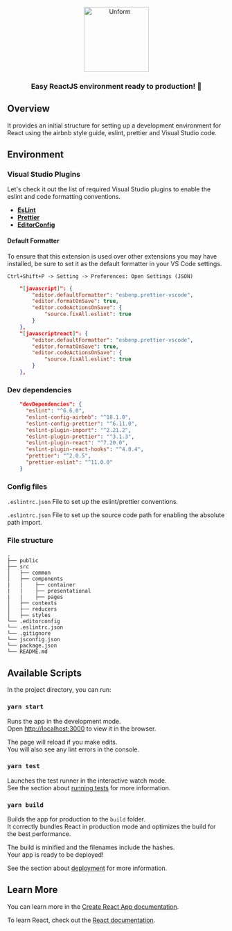 <p align="center">
  <img src="https://victorvhpg.github.io/minicurso-react.js/slides/img/logo.png" height="150" width="150" alt="Unform" />
</p>

<h3 align="center">
  Easy ReactJS environment ready to production! 🚀
</h3>

## Overview

It provides an initial structure for setting up a development environment for React using the airbnb style guide, eslint, prettier and Visual Studio code.

## Environment

### Visual Studio Plugins
Let's check it out the list of required Visual Studio plugins to enable the eslint and code formatting conventions.

- **[EsLint](https://marketplace.visualstudio.com/items?itemName=dbaeumer.vscode-eslint)**
- **[Prettier](https://marketplace.visualstudio.com/items?itemName=esbenp.prettier-vscode)**
- **[EditorConfig](https://marketplace.visualstudio.com/items?itemName=EditorConfig.EditorConfig)**

#### Default Formatter

To ensure that this extension is used over other extensions you may have installed, be sure to set it as the default formatter in your VS Code settings.

`Ctrl+Shift+P -> Setting -> Preferences: Open Settings (JSON)`

```json
    "[javascript]": {
        "editor.defaultFormatter": "esbenp.prettier-vscode",
        "editor.formatOnSave": true,
        "editor.codeActionsOnSave": {
            "source.fixAll.eslint": true
        }
    },
    "[javascriptreact]": {
        "editor.defaultFormatter": "esbenp.prettier-vscode",
        "editor.formatOnSave": true,
        "editor.codeActionsOnSave": {
            "source.fixAll.eslint": true
        }
    },
```


### Dev dependencies


```json
    "devDependencies": {
      "eslint": "^6.6.0",
      "eslint-config-airbnb": "^18.1.0",
      "eslint-config-prettier": "^6.11.0",
      "eslint-plugin-import": "^2.21.2",
      "eslint-plugin-prettier": "^3.1.3",
      "eslint-plugin-react": "^7.20.0",
      "eslint-plugin-react-hooks": "^4.0.4",
      "prettier": "^2.0.5",
      "prettier-eslint": "^11.0.0"
    }
```

### Config files

`.eslintrc.json` File to set up the eslint/prettier conventions.

`.eslintrc.json` File to set up the source code path for enabling the absolute path import.


### File structure
    .
    ├── public
    ├── src
    │   ├── common
    │   ├── components
    |   |    ├── container
    |   |    ├── presentational
    |   |    ├── pages
    │   ├── contexts
    │   ├── reducers
    │   ├── styles
    └── .editorconfig
    └── .eslintrc.json
    └── .gitignore
    └── jsconfig.json
    └── package.json
    └── README.md


## Available Scripts

In the project directory, you can run:

### `yarn start`

Runs the app in the development mode.<br />
Open [http://localhost:3000](http://localhost:3000) to view it in the browser.

The page will reload if you make edits.<br />
You will also see any lint errors in the console.

### `yarn test`

Launches the test runner in the interactive watch mode.<br />
See the section about [running tests](https://facebook.github.io/create-react-app/docs/running-tests) for more information.

### `yarn build`

Builds the app for production to the `build` folder.<br />
It correctly bundles React in production mode and optimizes the build for the best performance.

The build is minified and the filenames include the hashes.<br />
Your app is ready to be deployed!

See the section about [deployment](https://facebook.github.io/create-react-app/docs/deployment) for more information.


## Learn More

You can learn more in the [Create React App documentation](https://facebook.github.io/create-react-app/docs/getting-started).

To learn React, check out the [React documentation](https://reactjs.org/).
